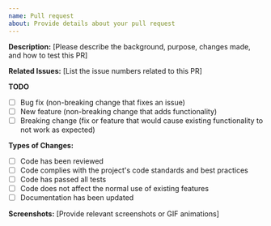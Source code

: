 ```yaml
---
name: Pull request
about: Provide details about your pull request
---
```

**Description:** [Please describe the background, purpose, changes made, and how to test this PR]

**Related Issues:** [List the issue numbers related to this PR]

**TODO**
- [ ] Bug fix (non-breaking change that fixes an issue)
- [ ] New feature (non-breaking change that adds functionality)
- [ ] Breaking change (fix or feature that would cause existing functionality to not work as expected)

**Types of Changes:**

- [ ]  Code has been reviewed
- [ ]  Code complies with the project's code standards and best practices
- [ ]  Code has passed all tests
- [ ]  Code does not affect the normal use of existing features
- [ ]  Documentation has been updated

**Screenshots:** [Provide relevant screenshots or GIF animations]